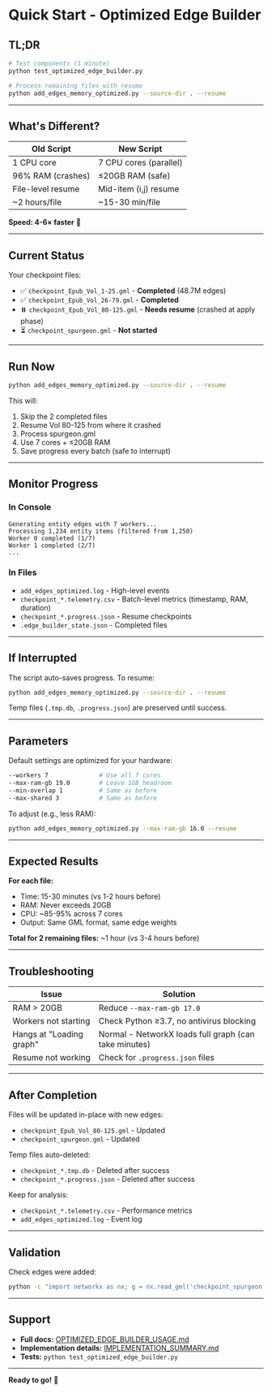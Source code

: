 # Quick Start - Optimized Edge Builder

## TL;DR

```bash
# Test components (1 minute)
python test_optimized_edge_builder.py

# Process remaining files with resume
python add_edges_memory_optimized.py --source-dir . --resume
```

---

## What's Different?

| Old Script | New Script |
|------------|------------|
| 1 CPU core | 7 CPU cores (parallel) |
| 96% RAM (crashes) | ≤20GB RAM (safe) |
| File-level resume | Mid-item (i,j) resume |
| ~2 hours/file | ~15-30 min/file |

**Speed: 4-6× faster** 🚀

---

## Current Status

Your checkpoint files:

- ✅ `checkpoint_Epub_Vol_1-25.gml` - **Completed** (48.7M edges)
- ✅ `checkpoint_Epub_Vol_26-79.gml` - **Completed**
- ⏸️ `checkpoint_Epub_Vol_80-125.gml` - **Needs resume** (crashed at apply phase)
- ⏳ `checkpoint_spurgeon.gml` - **Not started**

---

## Run Now

```bash
python add_edges_memory_optimized.py --source-dir . --resume
```

This will:
1. Skip the 2 completed files
2. Resume Vol 80-125 from where it crashed
3. Process spurgeon.gml
4. Use 7 cores + ≤20GB RAM
5. Save progress every batch (safe to interrupt)

---

## Monitor Progress

### In Console
```
Generating entity edges with 7 workers...
Processing 1,234 entity items (filtered from 1,250)
Worker 0 completed (1/7)
Worker 1 completed (2/7)
...
```

### In Files
- `add_edges_optimized.log` - High-level events
- `checkpoint_*.telemetry.csv` - Batch-level metrics (timestamp, RAM, duration)
- `checkpoint_*.progress.json` - Resume checkpoints
- `.edge_builder_state.json` - Completed files

---

## If Interrupted

The script auto-saves progress. To resume:

```bash
python add_edges_memory_optimized.py --source-dir . --resume
```

Temp files (`.tmp.db`, `.progress.json`) are preserved until success.

---

## Parameters

Default settings are optimized for your hardware:

```bash
--workers 7              # Use all 7 cores
--max-ram-gb 19.0        # Leave 1GB headroom
--min-overlap 1          # Same as before
--max-shared 3           # Same as before
```

To adjust (e.g., less RAM):
```bash
python add_edges_memory_optimized.py --max-ram-gb 16.0 --resume
```

---

## Expected Results

**For each file:**
- Time: 15-30 minutes (vs 1-2 hours before)
- RAM: Never exceeds 20GB
- CPU: ~85-95% across 7 cores
- Output: Same GML format, same edge weights

**Total for 2 remaining files:** ~1 hour (vs 3-4 hours before)

---

## Troubleshooting

| Issue | Solution |
|-------|----------|
| RAM > 20GB | Reduce `--max-ram-gb 17.0` |
| Workers not starting | Check Python ≥3.7, no antivirus blocking |
| Hangs at "Loading graph" | Normal - NetworkX loads full graph (can take minutes) |
| Resume not working | Check for `.progress.json` files |

---

## After Completion

Files will be updated in-place with new edges:
- `checkpoint_Epub_Vol_80-125.gml` - Updated
- `checkpoint_spurgeon.gml` - Updated

Temp files auto-deleted:
- `checkpoint_*.tmp.db` - Deleted after success
- `checkpoint_*.progress.json` - Deleted after success

Keep for analysis:
- `checkpoint_*.telemetry.csv` - Performance metrics
- `add_edges_optimized.log` - Event log

---

## Validation

Check edges were added:
```bash
python -c "import networkx as nx; g = nx.read_gml('checkpoint_spurgeon.gml'); print(f'{g.number_of_nodes()} nodes, {g.number_of_edges()} edges')"
```

---

## Support

- **Full docs:** [OPTIMIZED_EDGE_BUILDER_USAGE.md](OPTIMIZED_EDGE_BUILDER_USAGE.md)
- **Implementation details:** [IMPLEMENTATION_SUMMARY.md](IMPLEMENTATION_SUMMARY.md)
- **Tests:** `python test_optimized_edge_builder.py`

---

**Ready to go!** 🚀
